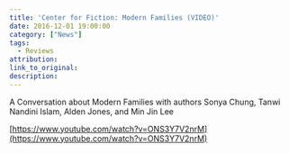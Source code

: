 ```yaml
---
title: 'Center for Fiction: Modern Families (VIDEO)'
date: 2016-12-01 19:00:00
category: ["News"]
tags:
  - Reviews
attribution:
link_to_original:
description:
---
```



A Conversation about Modern Families with authors Sonya Chung, Tanwi Nandini Islam, Alden Jones, and Min Jin Lee

[https://www.youtube.com/watch?v=ONS3Y7V2nrM](https://www.youtube.com/watch?v=ONS3Y7V2nrM)